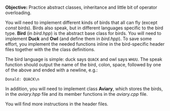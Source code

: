 **Objective:** Practice abstract classes, inheritance and little bit of
operator overloading.

You will need to implement different kinds of birds that all can fly
(except *const* birds). Birds also speak, but in different languages
specific to the bird type. **Bird** (in *bird.hpp*) is the abstract
base class for birds. You will need to implement **Duck** and **Owl** 
(and define them in *bird.hpp*). To save some
effort, you implement the needed functions inline in the bird-specific
header files together with the the class definitions.

The bird language is simple: duck says `QUACK` and owl says
`WHUU`. The speak function should output the name of the bird, colon,
space, followed by one of the above and ended with a newline, e.g.:

`Donald: QUACK\n`
 
In addition, you will need to implement class **Aviary**, which stores the birds, 
in the *aviary.hpp* file and its member functions in the *aviary.cpp* file.

You will find more instructions in the header files.